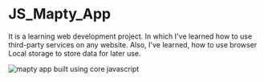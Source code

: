# JS_Mapty_App
It is a learning web development project. In which I've learned how to use third-party services on any website. Also, I've learned, how to use browser Local storage to store data for later use.


![mapty app built using core javascript](https://github.com/ahmadiqbalbhatti/JS_Mapty_App/assets/52331296/157f0a87-9766-49d8-866a-19112615ed5f)
